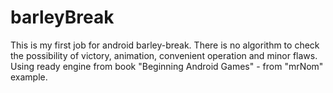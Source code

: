 barleyBreak
===========

This is my first job for android barley-break. There is no algorithm to check the possibility of victory, animation, convenient operation and minor flaws. Using ready engine from book "Beginning Android Games" - from "mrNom" example.   

